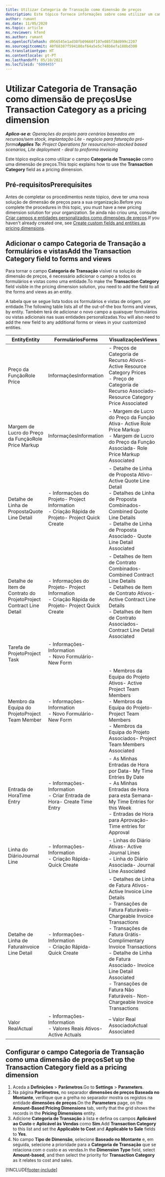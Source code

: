 ```yaml
---
title: Utilizar Categoria de Transação como dimensão de preços
description: Este tópico fornece informações sobre como utilizar um campo de Categoria de Transação como uma dimensão de preços.
author: rumant
ms.date: 11/05/2020
ms.topic: article
ms.reviewer: kfend
ms.author: rumant
ms.openlocfilehash: d956545e1ad38fb09660f107e085f38d099c2207
ms.sourcegitcommit: 40f68387f594180af64a5e5c748b6efa188bd300
ms.translationtype: HT
ms.contentlocale: pt-PT
ms.lasthandoff: 05/10/2021
ms.locfileid: "6004455"
---
```

# <a name="use-transaction-category-as-a-pricing-dimension"></a><span data-ttu-id="ab017-103">Utilizar Categoria de Transação como dimensão de preços</span><span class="sxs-lookup"><span data-stu-id="ab017-103">Use Transaction Category as a pricing dimension</span></span>


<span data-ttu-id="ab017-104">_**Aplica-se a:** Operações do projeto para cenários baseados em recursos/sem stock, implantação Lite - negócio para faturação pró-forma_</span><span class="sxs-lookup"><span data-stu-id="ab017-104">_**Applies To:** Project Operations for resource/non-stocked based scenarios, Lite deployment - deal to proforma invoicing_</span></span>


<span data-ttu-id="ab017-105">Este tópico explica como utilizar o campo **Categoria de Transação** como uma dimensão de preços.</span><span class="sxs-lookup"><span data-stu-id="ab017-105">This topic explains how to use the **Transaction Category** field as a pricing dimension.</span></span> 

## <a name="prerequisites"></a><span data-ttu-id="ab017-106">Pré-requisitos</span><span class="sxs-lookup"><span data-stu-id="ab017-106">Prerequisites</span></span>
<span data-ttu-id="ab017-107">Antes de completar os procedimentos neste tópico, deve ter uma nova solução de dimensão de preços para a sua organização.</span><span class="sxs-lookup"><span data-stu-id="ab017-107">Before you complete the procedures in this topic, you must have a new pricing dimension solution for your organization.</span></span> <span data-ttu-id="ab017-108">Se ainda não criou uma, consulte [Criar campos e entidades personalizados como dimensões de preços](create-custom-fields-entities-pricing-dimensions.md).</span><span class="sxs-lookup"><span data-stu-id="ab017-108">If you haven't already created one, see [Create custom fields and entities as pricing dimensions](create-custom-fields-entities-pricing-dimensions.md).</span></span>

## <a name="add-the-transaction-category-field-to-forms-and-views"></a><span data-ttu-id="ab017-109">Adicionar o campo Categoria de Transação a formulários e vistas</span><span class="sxs-lookup"><span data-stu-id="ab017-109">Add the Transaction Category field to forms and views</span></span>
<span data-ttu-id="ab017-110">Para tornar o campo **Categoria de Transação** visível na solução de dimensão de preços, é necessário adicionar o campo a todos os formulários e vistas como uma entidade.</span><span class="sxs-lookup"><span data-stu-id="ab017-110">To make the **Transaction Category** field visible in the pricing dimension solution, you need to add the field to all the forms and views as an entity.</span></span>

<span data-ttu-id="ab017-111">A tabela que se segue lista todos os formulários e vistas de origem, por entidade.</span><span class="sxs-lookup"><span data-stu-id="ab017-111">The following table lists all of the out-of-the box forms and views, by entity.</span></span> <span data-ttu-id="ab017-112">Também terá de adicionar o novo campo a quaisquer formulários ou vistas adicionais nas suas entidades personalizadas.</span><span class="sxs-lookup"><span data-stu-id="ab017-112">You will also need to add the new field to any additional forms or views in your customized entities.</span></span>

|  <span data-ttu-id="ab017-113">Entity</span><span class="sxs-lookup"><span data-stu-id="ab017-113">Entity</span></span>        | <span data-ttu-id="ab017-114">Formulários</span><span class="sxs-lookup"><span data-stu-id="ab017-114">Forms</span></span>     |<span data-ttu-id="ab017-115">Visualizações</span><span class="sxs-lookup"><span data-stu-id="ab017-115">Views</span></span>        |
| ------------------------------|---------------------------------|----------------------------------|
|  <span data-ttu-id="ab017-116">Preço da Função</span><span class="sxs-lookup"><span data-stu-id="ab017-116">Role Price</span></span>| <span data-ttu-id="ab017-117">Informações</span><span class="sxs-lookup"><span data-stu-id="ab017-117">Information</span></span> |<span data-ttu-id="ab017-118">- Preços de Categoria de Recurso Ativos</span><span class="sxs-lookup"><span data-stu-id="ab017-118">- Active Resource Category Prices</span></span><br> <span data-ttu-id="ab017-119">- Preço de Categoria de Recurso Associado</span><span class="sxs-lookup"><span data-stu-id="ab017-119">- Resource Category Price Associated</span></span> |
|  <span data-ttu-id="ab017-120">Margem de Lucro do Preço da Função</span><span class="sxs-lookup"><span data-stu-id="ab017-120">Role Price Markup</span></span>| <span data-ttu-id="ab017-121">Informações</span><span class="sxs-lookup"><span data-stu-id="ab017-121">Information</span></span>|<span data-ttu-id="ab017-122">- Margem de Lucro do Preço da Função Ativa</span><span class="sxs-lookup"><span data-stu-id="ab017-122">- Active Role Price Markup</span></span><br><span data-ttu-id="ab017-123">- Margem de Lucro do Preço da Função Associada</span><span class="sxs-lookup"><span data-stu-id="ab017-123">- Role Price Markup Associated</span></span> |
|  <span data-ttu-id="ab017-124">Detalhe de Linha de Proposta</span><span class="sxs-lookup"><span data-stu-id="ab017-124">Quote Line Detail</span></span>|<span data-ttu-id="ab017-125">- Informações do Projeto</span><span class="sxs-lookup"><span data-stu-id="ab017-125">- Project Information</span></span><br><span data-ttu-id="ab017-126">- Criação Rápida de Projeto</span><span class="sxs-lookup"><span data-stu-id="ab017-126">- Project Quick Create</span></span>| <span data-ttu-id="ab017-127">- Detalhe de Linha de Proposta Ativo</span><span class="sxs-lookup"><span data-stu-id="ab017-127">- Active Quote Line Detail</span></span><br><span data-ttu-id="ab017-128">- Detalhes de Linha de Proposta Combinados</span><span class="sxs-lookup"><span data-stu-id="ab017-128">- Combined Quote Line Details</span></span><br><span data-ttu-id="ab017-129">- Detalhe de Linha de Proposta Associado</span><span class="sxs-lookup"><span data-stu-id="ab017-129">- Quote Line Detail Associated</span></span> |
|  <span data-ttu-id="ab017-130">Detalhe de Item de Contrato do Projeto</span><span class="sxs-lookup"><span data-stu-id="ab017-130">Project Contract Line Detail</span></span>|<span data-ttu-id="ab017-131">- Informações do Projeto</span><span class="sxs-lookup"><span data-stu-id="ab017-131">- Project Information</span></span><br><span data-ttu-id="ab017-132">- Criação Rápida de Projeto</span><span class="sxs-lookup"><span data-stu-id="ab017-132">- Project Quick Create</span></span>|<span data-ttu-id="ab017-133">- Detalhes de Item de Contrato Combinados</span><span class="sxs-lookup"><span data-stu-id="ab017-133">- Combined Contract Line Details</span></span><br><span data-ttu-id="ab017-134">- Detalhes de Item de Contrato Ativos</span><span class="sxs-lookup"><span data-stu-id="ab017-134">- Active Contract Line Details</span></span><br><span data-ttu-id="ab017-135">- Detalhes de Item de Contrato Associados</span><span class="sxs-lookup"><span data-stu-id="ab017-135">- Contract Line Detail Associated</span></span> |
|  <span data-ttu-id="ab017-136">Tarefa de Projeto</span><span class="sxs-lookup"><span data-stu-id="ab017-136">Project Task</span></span>|<span data-ttu-id="ab017-137">- Informações</span><span class="sxs-lookup"><span data-stu-id="ab017-137">- Information</span></span><br><span data-ttu-id="ab017-138">- Novo Formulário</span><span class="sxs-lookup"><span data-stu-id="ab017-138">- New Form</span></span>| &nbsp; |
|  <span data-ttu-id="ab017-139">Membro da Equipa do Projeto</span><span class="sxs-lookup"><span data-stu-id="ab017-139">Project Team Member</span></span>|<span data-ttu-id="ab017-140">- Informações</span><span class="sxs-lookup"><span data-stu-id="ab017-140">- Information</span></span><br><span data-ttu-id="ab017-141">- Novo Formulário</span><span class="sxs-lookup"><span data-stu-id="ab017-141">- New Form</span></span>|<span data-ttu-id="ab017-142">- Membros da Equipa do Projeto Ativos</span><span class="sxs-lookup"><span data-stu-id="ab017-142">- Active Project Team Members</span></span><br><span data-ttu-id="ab017-143">- Membros da Equipa do Projeto</span><span class="sxs-lookup"><span data-stu-id="ab017-143">- Project Team Members</span></span><br><span data-ttu-id="ab017-144">- Membros da Equipa do Projeto Associados</span><span class="sxs-lookup"><span data-stu-id="ab017-144">- Project Team Members Associated</span></span> |
|  <span data-ttu-id="ab017-145">Entrada de Hora</span><span class="sxs-lookup"><span data-stu-id="ab017-145">Time Entry</span></span>|<span data-ttu-id="ab017-146">- Informações</span><span class="sxs-lookup"><span data-stu-id="ab017-146">- Information</span></span><br><span data-ttu-id="ab017-147">- Criar Entrada de Hora</span><span class="sxs-lookup"><span data-stu-id="ab017-147">- Create Time Entry</span></span>|<span data-ttu-id="ab017-148">- As Minhas Entradas de Hora por Data</span><span class="sxs-lookup"><span data-stu-id="ab017-148">- My Time Entries By Date</span></span><br><span data-ttu-id="ab017-149">- As Minhas Entradas de Hora para esta Semana</span><span class="sxs-lookup"><span data-stu-id="ab017-149">- My Time Entries for this Week</span></span><br><span data-ttu-id="ab017-150">- Entradas de Hora para Aprovação</span><span class="sxs-lookup"><span data-stu-id="ab017-150">- Time entries for Approval</span></span>|
|  <span data-ttu-id="ab017-151">Linha do Diário</span><span class="sxs-lookup"><span data-stu-id="ab017-151">Journal Line</span></span>|<span data-ttu-id="ab017-152">- Informações</span><span class="sxs-lookup"><span data-stu-id="ab017-152">- Information</span></span><br><span data-ttu-id="ab017-153">- Criação Rápida</span><span class="sxs-lookup"><span data-stu-id="ab017-153">- Quick Create</span></span>|<span data-ttu-id="ab017-154">- Linhas do Diário Ativas</span><span class="sxs-lookup"><span data-stu-id="ab017-154">- Active Journal Lines</span></span><br><span data-ttu-id="ab017-155">- Linha do Diário Associada</span><span class="sxs-lookup"><span data-stu-id="ab017-155">- Journal Line Associated</span></span>|
|  <span data-ttu-id="ab017-156">Detalhe de Linha de Fatura</span><span class="sxs-lookup"><span data-stu-id="ab017-156">Invoice Line Detail</span></span>|<span data-ttu-id="ab017-157">- Informações</span><span class="sxs-lookup"><span data-stu-id="ab017-157">- Information</span></span><br><span data-ttu-id="ab017-158">- Criação Rápida</span><span class="sxs-lookup"><span data-stu-id="ab017-158">- Quick Create</span></span>|<span data-ttu-id="ab017-159">- Detalhes de Linha de Fatura Ativos</span><span class="sxs-lookup"><span data-stu-id="ab017-159">- Active Invoice Line Details</span></span><br><span data-ttu-id="ab017-160">- Transações de Fatura Faturáveis</span><span class="sxs-lookup"><span data-stu-id="ab017-160">- Chargeable Invoice Transactions</span></span><br><span data-ttu-id="ab017-161">- Transações de Fatura Grátis</span><span class="sxs-lookup"><span data-stu-id="ab017-161">- Complimentary Invoice Transactions</span></span><br><span data-ttu-id="ab017-162">- Detalhe de Linha de Fatura Associado</span><span class="sxs-lookup"><span data-stu-id="ab017-162">- Invoice Line Detail Associated</span></span> <br><span data-ttu-id="ab017-163">- Transações de Fatura Não Faturáveis</span><span class="sxs-lookup"><span data-stu-id="ab017-163">- Non-Chargeable Invoice Transactions</span></span>|
|  <span data-ttu-id="ab017-164">Valor Real</span><span class="sxs-lookup"><span data-stu-id="ab017-164">Actual</span></span>|<span data-ttu-id="ab017-165">- Informações</span><span class="sxs-lookup"><span data-stu-id="ab017-165">- Information</span></span><br><span data-ttu-id="ab017-166">- Valores Reais Ativos</span><span class="sxs-lookup"><span data-stu-id="ab017-166">- Active Actuals</span></span>| <span data-ttu-id="ab017-167">– Valor Real Associado</span><span class="sxs-lookup"><span data-stu-id="ab017-167">Actual Associated</span></span> |

## <a name="set-up-the-transaction-category-field-as-a-pricing-dimension"></a><span data-ttu-id="ab017-168">Configurar o campo Categoria de Transação como uma dimensão de preços</span><span class="sxs-lookup"><span data-stu-id="ab017-168">Set up the Transaction Category field as a pricing dimension</span></span>

1. <span data-ttu-id="ab017-169">Aceda a **Definições** > **Parâmetros**.</span><span class="sxs-lookup"><span data-stu-id="ab017-169">Go to **Settings** > **Parameters**.</span></span> 
2. <span data-ttu-id="ab017-170">Na página **Parâmetros**, no separador **dimensões de preços Baseada no Montante**, verifique que a grelha no separador mostra os registos na entidade **dimensões de preços**.</span><span class="sxs-lookup"><span data-stu-id="ab017-170">On the **Parameters** page, on the **Amount-Based Pricing Dimensions** tab, verify that the grid shows the records in the **Pricing Dimensions** entity.</span></span>
3. <span data-ttu-id="ab017-171">Adicione **Categoria de Transação** à lista e defina os campos **Aplicável ao Custo** e **Aplicável às Vendas** como **Sim**.</span><span class="sxs-lookup"><span data-stu-id="ab017-171">Add **Transaction Category** to this list and set the **Applicable to Cost** and **Applicable to Sale** fields to **Yes**.</span></span>
4. <span data-ttu-id="ab017-172">No campo **Tipo de Dimensão**, selecione **Baseado no Montante** e, em seguida, selecione a prioridade para a **Categoria de Transação** que se relaciona com o custo e as vendas.</span><span class="sxs-lookup"><span data-stu-id="ab017-172">In the **Dimension Type** field, select **Amount-based**, and then select the priority for **Transaction Category** as it relates to cost and sales.</span></span>


[!INCLUDE[footer-include](../includes/footer-banner.md)]